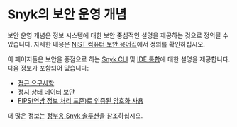 # Snyk의 보안 운영 개념

보안 운영 개념은 정보 시스템에 대한 보안 중심적인 설명을 제공하는 것으로 정의될 수 있습니다. 자세한 내용은 [NIST 컴퓨터 보안 용어집](https://csrc.nist.gov/glossary/term/security\_concept\_of\_operations)에서 정의를 확인하십시오.

이 페이지들은 보안을 중점으로 하는 [Snyk CLI](../getting-started-with-the-snyk-cli.md) 및 [IDE 통합](../../scm-ide-and-ci-cd-integrations/snyk-ide-plugins-and-extensions/)에 대한 설명을 제공합니다. 다음 정보가 포함되어 있습니다:

- [접근 요구사항](access-requirements.md)
- [정지 상태 데이터 보안](securing-data-at-rest.md)
- [FIPS(연방 정보 처리 표준)로 인증된 암호화 사용](using-fips-validated-cryptography.md)

더 많은 정보는 [정부용 Snyk 솔루션](https://snyk.io/government-security-solution/)을 참조하십시오.